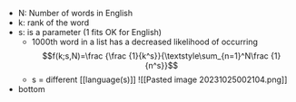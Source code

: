 - N: Number of words in English
- k: rank of the word
- s: is a parameter (1 fits OK for English)
	- 1000th word in a list has a decreased likelihood of occurring$$f(k;s,N)=\frac {\frac {1}{k^s}}{\textstyle\sum_{n=1}^N\frac {1}{n^s}}$$
	- s = different [[language(s)]]
![[Pasted image 20231025002104.png]]
- bottom 
